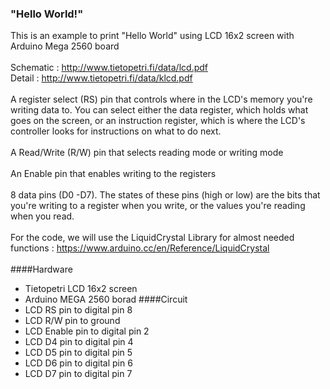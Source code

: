 
### "Hello World!"
This is an example to print "Hello World" using LCD 16x2 screen with Arduino Mega 2560 board 
<br><br>
Schematic :
http://www.tietopetri.fi/data/lcd.pdf
<br>
Detail :
http://www.tietopetri.fi/data/klcd.pdf
<br><br>
A register select (RS) pin that controls where in the LCD's memory you're writing data to. You can select either the data register, which holds what goes on the screen, or an instruction register, which is where the LCD's controller looks for instructions on what to do next.
<br><br>
A Read/Write (R/W) pin that selects reading mode or writing mode
<br><br>
An Enable pin that enables writing to the registers
<br><br>
8 data pins (D0 -D7). The states of these pins (high or low) are the bits that you're writing to a register when you write, or the values you're reading when you read.
<br><br>
For the code, we will use the LiquidCrystal Library for almost needed functions : https://www.arduino.cc/en/Reference/LiquidCrystal
<br><br>
####Hardware
* Tietopetri LCD 16x2 screen
* Arduino MEGA 2560 borad
####Circuit
* LCD RS     pin to digital pin 8
* LCD R/W    pin to ground
* LCD Enable pin to digital pin 2
* LCD D4     pin to digital pin 4
* LCD D5     pin to digital pin 5
* LCD D6     pin to digital pin 6
* LCD D7     pin to digital pin 7
